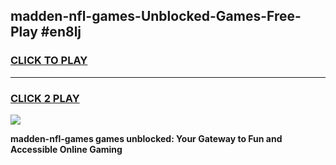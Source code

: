 
## madden-nfl-games-Unblocked-Games-Free-Play #en8lj
<h3>
<a href="https://us.freeplayer.one?title=madden-nfl-games&ref=9M">CLICK TO PLAY</a></h3>
<hr>

<h3>
<a href="https://us.freeplayer.one?title=madden-nfl-games&ref=9M">CLICK 2 PLAY</a>
  
</h3>

<a href="https://us.freeplayer.one?title=madden-nfl-games&ref=9M"><img src="https://clearcache.store/games.png"></a>


**madden-nfl-games games unblocked: Your Gateway to Fun and Accessible Online Gaming**
